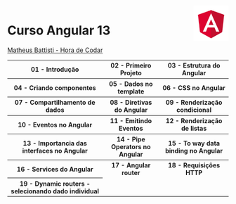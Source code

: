  <img src="angular.png" with="80" height="80" align="right">
<!-- https://angular.io/presskit-->

# Curso Angular 13

<a href="https://www.youtube.com/playlist?list=PLnDvRpP8Bnex2GQEN0768_AxZg_RaIGmw">Matheus Battisti - Hora de Codar</a>

<table>
  <tr>
    <th> 
       01 - Introdução
    </th>
    <th>
       02 - Primeiro Projeto
    </th>
    <th>
      03 - Estrutura do Angular
    </th>
  </tr>
  
  <tr>
    <th>
      04 - Criando componentes
    </th>
    <th>
      05 - Dados no template
    </th>
      <th>
      06 - CSS no Angular
    </th>
  </tr>
  <tr>
    <th>
     07 - Compartilhamento de dados
    </th>
    <th>
      08 - Diretivas do Angular
    </th>
     <th>
      09 - Renderização condicional
    </th>
  </tr>
  
  <tr>
    <th>
      10 - Eventos no Angular
    </th>
    <th>
      11 - Emitindo Eventos
    </th>
    <th>
      12 - Renderização de listas
    </th>
  </tr>
  <tr>
    <th>
      13 - Importancia das interfaces no Angular
    </th>
    <th>
      14 - Pipe Operators no Angular
    </th>
     <th>
      15 - To way data binding no Angular
    </th>
  </tr>
  <tr>
    <th>
      16 - Services do Angular
    </th>
     <th>
      17 - Angular router
    </th>
    <th>
      18 - Requisições HTTP
    </th>
  </tr>
  <tr>
      <th>
      19 - Dynamic routers - selecionando dado individual  
    </th>
  </tr>
  <!--
  <tr>
    <th>
      20 - Excluindo dados pelo service
    </th>
  </tr>
  //projeto
    -->
</table>
